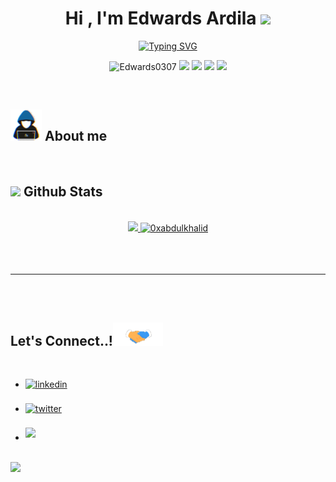 
<h1 align="center"><b>Hi , I'm Edwards Ardila </b><img src="https://media.giphy.com/media/hvRJCLFzcasrR4ia7z/giphy.gif" width="35"></h1>

<p align="center">
<a href="https://git.io/typing-svg"><img src="https://readme-typing-svg.demolab.com?font=Time+New+Roman&color=cyan&size=25&center=true&vCenter=true&width=600&height=100&lines=Systems+Engineer;Web+Full+Stack+Developer;Passionate+about+technology;Active+learner+%2F+Research;Love+to+learn+new+stuffs." alt="Typing SVG" /></a>
<p/>

<p align="center"> 
<img src="https://komarev.com/ghpvc/?username=Edwards0307&label=Profile%20views&color=0047AB&style=plastic?" alt="Edwards0307" height=20px, width=100px/> 
<img src="https://img.shields.io/badge/Age-32-blue" />
  <img src="https://img.shields.io/badge/Focus-Machine%20Learning-brightgreen" />
  <img src="https://img.shields.io/badge/Lives-Colombia-success" />
  <img src="https://img.shields.io/badge/Languages-English%20%26%20Spanish-brightgreen" />
<p/>
	
<br>

	
## <picture><img src = "https://github.com/0xAbdulKhalid/0xAbdulKhalid/raw/main/assets/mdImages/about_me.gif" width = 50px></picture> **About me**

<br>


## <img src="https://media.giphy.com/media/iY8CRBdQXODJSCERIr/giphy.gif" width="35"><b> Github Stats </b>
<br>

<div align="center">

<a href="https://github.com/Edwards0307/">
  <img src="https://github-readme-stats.vercel.app/api?username=0xabdulkhalid&include_all_commits=true&count_private=true&show_icons=true&line_height=20&title_color=7A7ADB&icon_color=2234AE&text_color=D3D3D3&bg_color=0,000000,130F40" width="450"/>
  <img src="https://github-readme-stats.vercel.app/api/top-langs?username=0xabdulkhalid&show_icons=true&locale=en&layout=compact&line_height=20&title_color=7A7ADB&icon_color=2234AE&text_color=D3D3D3&bg_color=0,000000,130F40" width="375"  alt="0xabdulkhalid"/>

</a>
</div>

<br>
<br>
<br>

-----

<br>
<br>

## <b> Let's Connect..!</b><img src="https://github.com/0xAbdulKhalid/0xAbdulKhalid/raw/main/assets/mdImages/handshake.gif" width ="80">
<br>
<div align='left'>

<ul>

<li>
<a href="https://www.linkedin.com/in/edwards-alexis-ardila-martinez-042980149/" target="_blank">
<img src="https://img.shields.io/badge/linkedin:  Edwards Ardila-%2300acee.svg?color=405DE6&style=for-the-badge&logo=linkedin&logoColor=white" alt=linkedin style="margin-bottom: 5px;"/>
</a>
</li>

<br>

<li>
<a href="https://twitter.com/edwards_ardila" target="_blank">
<img src="https://img.shields.io/badge/twitter:  edwards_ardila-%2300acee.svg?color=1DA1F2&style=for-the-badge&logo=twitter&logoColor=white" alt=twitter style="margin-bottom: 5px;"/>
</a>
</li>

<br>

<li>
<a href="mailto:edwards.ardila03@gmail.com" target="_blank">
<img src="https://img.shields.io/badge/gmail:  edwards.ardila03-%23EA4335.svg?style=for-the-badge&logo=gmail&logoColor=white" t=mail style="margin-bottom: 5px;" />
</a>
</li>
	
</ul>
</div>

<br>
<img src="https://user-images.githubusercontent.com/73097560/115834477-dbab4500-a447-11eb-908a-139a6edaec5c.gif">
<br>
<br>
<br>

<div align='center'>
<div align='left'>

